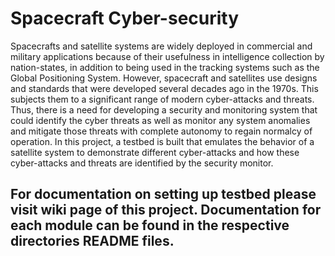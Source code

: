 # Spacecraft Cyber-security

Spacecrafts and satellite systems are widely deployed in commercial and military applications because of their usefulness in intelligence collection by nation-states, in addition to being used in the tracking systems such as the Global Positioning System. However, spacecraft and satellites use designs and standards that were developed several decades ago in the 1970s. This subjects them to a significant range of modern cyber-attacks and threats. Thus, there is a need for developing a security and monitoring system that could identify the cyber threats as well as monitor any system anomalies and mitigate those threats with complete autonomy to regain normalcy of operation. In this project, a testbed is built that emulates the behavior of a satellite system to demonstrate different cyber-attacks and how these cyber-attacks and threats are identified by the security monitor.

## For documentation on setting up testbed please visit wiki page of this project. Documentation for each module can be found in the respective directories README files.
